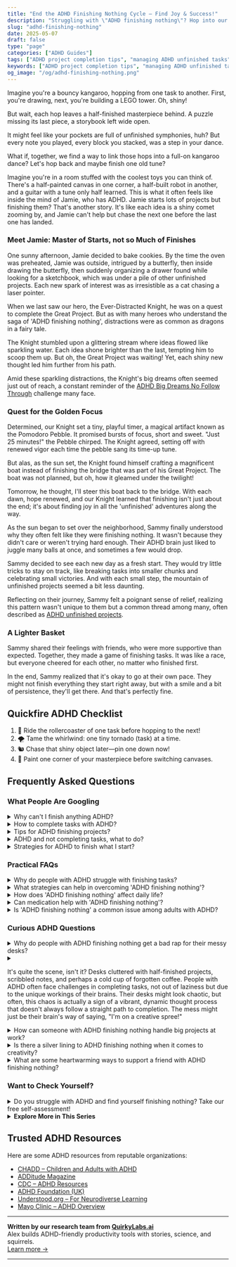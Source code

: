 ```yaml
---
title: "End the ADHD Finishing Nothing Cycle – Find Joy & Success!"
description: "Struggling with \"ADHD finishing nothing\"? Hop into our blog where we understand the dance of unfinished tasks and offer cozy, playful strategies to help you feel seen and uplifted."
slug: "adhd-finishing-nothing"
date: 2025-05-07
draft: false
type: "page"
categories: ["ADHD Guides"]
tags: ["ADHD project completion tips", "managing ADHD unfinished tasks", "ADHD multitasking strategies", "ADHD task follow-through", "finishing projects with ADHD", "ADHD playful coping strategies", "overcoming ADHD task hopping"]
keywords: ["ADHD project completion tips", "managing ADHD unfinished tasks", "ADHD multitasking strategies", "ADHD task follow-through", "finishing projects with ADHD", "ADHD playful coping strategies", "overcoming ADHD task hopping"]
og_image: "/og/adhd-finishing-nothing.png"
---
```


Imagine you're a bouncy kangaroo, hopping from one task to another. First, you're drawing, next, you're building a LEGO tower. Oh, shiny!

But wait, each hop leaves a half-finished masterpiece behind. A puzzle missing its last piece, a storybook left wide open.

It might feel like your pockets are full of unfinished symphonies, huh? But every note you played, every block you stacked, was a step in your dance.

What if, together, we find a way to link those hops into a full-on kangaroo dance? Let's hop back and maybe finish one old tune?

Imagine you're in a room stuffed with the coolest toys you can think of. There's a half-painted canvas in one corner, a half-built robot in another, and a guitar with a tune only half learned. This is what it often feels like inside the mind of Jamie, who has ADHD. Jamie starts lots of projects but finishing them? That's another story. It's like each idea is a shiny comet zooming by, and Jamie can't help but chase the next one before the last one has landed.

### Meet Jamie: Master of Starts, not so Much of Finishes

One sunny afternoon, Jamie decided to bake cookies. By the time the oven was preheated, Jamie was outside, intrigued by a butterfly, then inside drawing the butterfly, then suddenly organizing a drawer found while looking for a sketchbook, which was under a pile of other unfinished projects. Each new spark of interest was as irresistible as a cat chasing a laser pointer.

When we last saw our hero, the Ever-Distracted Knight, he was on a quest to complete the Great Project. But as with many heroes who understand the saga of 'ADHD finishing nothing', distractions were as common as dragons in a fairy tale.

The Knight stumbled upon a glittering stream where ideas flowed like sparkling water. Each idea shone brighter than the last, tempting him to scoop them up. But oh, the Great Project was waiting! Yet, each shiny new thought led him further from his path.

Amid these sparkling distractions, the Knight's big dreams often seemed just out of reach, a constant reminder of the [ADHD Big Dreams No Follow Through](/pages/adhd-big-dreams-no-follow-through/) challenge many face.

### Quest for the Golden Focus

Determined, our Knight set a tiny, playful timer, a magical artifact known as the Pomodoro Pebble. It promised bursts of focus, short and sweet. "Just 25 minutes!" the Pebble chirped. The Knight agreed, setting off with renewed vigor each time the pebble sang its time-up tune.

But alas, as the sun set, the Knight found himself crafting a magnificent boat instead of finishing the bridge that was part of his Great Project. The boat was not planned, but oh, how it gleamed under the twilight!

Tomorrow, he thought, I'll steer this boat back to the bridge. With each dawn, hope renewed, and our Knight learned that finishing isn't just about the end; it's about finding joy in all the 'unfinished' adventures along the way.

As the sun began to set over the neighborhood, Sammy finally understood why they often felt like they were finishing nothing. It wasn't because they didn't care or weren't trying hard enough. Their ADHD brain just liked to juggle many balls at once, and sometimes a few would drop.

Sammy decided to see each new day as a fresh start. They would try little tricks to stay on track, like breaking tasks into smaller chunks and celebrating small victories. And with each small step, the mountain of unfinished projects seemed a bit less daunting.

Reflecting on their journey, Sammy felt a poignant sense of relief, realizing this pattern wasn't unique to them but a common thread among many, often described as [ADHD unfinished projects](/pages/adhd-unfinished-projects/).

### A Lighter Basket

Sammy shared their feelings with friends, who were more supportive than expected. Together, they made a game of finishing tasks. It was like a race, but everyone cheered for each other, no matter who finished first.

In the end, Sammy realized that it's okay to go at their own pace. They might not finish everything they start right away, but with a smile and a bit of persistence, they'll get there. And that's perfectly fine.

## Quickfire ADHD Checklist

1. 🎢 Ride the rollercoaster of one task before hopping to the next!
2. 🌪️ Tame the whirlwind: one tiny tornado (task) at a time.
3. 🐿️ Chase that shiny object later—pin one down now!
4. 🎨 Paint one corner of your masterpiece before switching canvases.

## Frequently Asked Questions



### What People Are Googling

<details><summary>Why can't I finish anything ADHD?</summary><p>It's really common for folks with ADHD to struggle with finishing tasks, and it's totally okay to feel frustrated about it. ADHD can impact your ability to focus and manage time, often making it hard to see tasks through to completion. One helpful trick is breaking bigger tasks into smaller, more manageable chunks, which can make them feel less overwhelming. Remember, every step you complete is a success, and it's perfectly fine to celebrate the small victories along the way!</p></details>
<details><summary>How to complete tasks with ADHD?</summary><p>Completing tasks with ADHD can sometimes feel like a bit of a juggling act, but there are some cozy tricks to make it easier! Firstly, consider breaking your tasks into smaller, more manageable chunks. This makes them less daunting and gives you the satisfaction of ticking off items on your list more frequently. Setting up a cozy work environment with minimal distractions can also be super helpful. Lastly, don’t forget to sprinkle in regular breaks to recharge—think of them like little rewards for your focus and hard work.</p></details>
<details><summary>Tips for ADHD finishing projects?</summary><p>Absolutely! Finishing projects when you have ADHD can sometimes feel like a bit of a puzzle, but there are definitely some strategies that can help. Breaking your project down into smaller, more manageable tasks can make a huge difference—think of it as creating mini finish lines along the way. Setting up a reward system for each small victory can also keep your motivation high. And don’t forget, it’s perfectly okay to ask for help or use tools like timers or apps designed to focus your attention. You've got this!</p></details>
<details><summary>ADHD and not completing tasks, what to do?</summary><p>It's completely understandable to struggle with task completion when you have ADHD; you're definitely not alone in this. A good strategy to help is breaking down larger tasks into smaller, manageable parts, making them less overwhelming. Setting up a reward system for when you complete each small part can also be very motivating. Remember, progress is progress, no matter how small, and every step forward is worth celebrating!</p></details>
<details><summary>Strategies for ADHD to finish what I start?</summary><p>Absolutely, finding ways to complete projects can definitely be a challenge with ADHD, but you're not alone in this! One effective strategy is breaking your tasks into smaller, manageable chunks. This can make the process less overwhelming and give you clear, achievable goals. Additionally, using timers can help maintain focus for set periods, followed by short breaks to recharge—this technique is known as the Pomodoro Technique. Celebrating small victories along the way can also keep your spirits high and motivate you to keep going. You've got this!</p></details>



### Practical FAQs

<details><summary>Why do people with ADHD struggle with finishing tasks?</summary><p>Absolutely, that's a great question! People with ADHD often face challenges with task completion due to the way their brains uniquely manage attention and regulate emotions. The core issue usually revolves around difficulties with sustained attention and executive function, which are like the brain’s control center for managing tasks and regulating behavior. These hurdles can make it tough to stay on track with a task from start to finish, especially if it's not particularly engaging or if it becomes routine and repetitive. Remember, understanding these challenges is a big step toward managing them effectively and compassionately!</p></details>
<details><summary>What strategies can help in overcoming 'ADHD finishing nothing'?</summary><p>Absolutely, getting things across the finish line can sometimes feel daunting with ADHD. One helpful strategy is breaking larger tasks into smaller, manageable steps. This can make starting less intimidating and give you a clearer pathway to completion. Additionally, using timers to work in short bursts (often called the Pomodoro Technique) can keep you engaged without feeling overwhelmed. Remember, every small step you complete is a victory worth celebrating!</p></details>
<details><summary>How does 'ADHD finishing nothing' affect daily life?</summary><p>Living with ADHD can sometimes feel like you're a browser with too many tabs open, making it tough to complete tasks. This often results in a pile-up of half-finished projects, which can be really frustrating and may even affect your self-esteem and productivity. Remember, it's okay to recognize this as a part of your ADHD experience. Developing strategies like breaking tasks into smaller steps or using timers might help manage these challenges, making daily life a bit more manageable and a lot more satisfying.</p></details>
<details><summary>Can medication help with 'ADHD finishing nothing'?</summary><p>Absolutely, medication can indeed be a helpful tool for managing the challenges of ADHD, including the common issue of starting projects and not finishing them. Many people find that the right ADHD medication increases their ability to focus and maintain interest in tasks until completion. It's like having a little extra help to steady your thoughts, allowing you to follow through more effectively. Of course, it's important to work closely with your healthcare provider to find the medication and dosage that works best for you, as this can make all the difference in smoothing out those bumps in the road.</p></details>
<details><summary>Is 'ADHD finishing nothing' a common issue among adults with ADHD?</summary><p>Absolutely, it's quite common for adults with ADHD to start many projects or tasks but struggle to see them through to completion. This happens because ADHD affects executive functions, which help with planning, prioritizing, and following through. Instead of being hard on yourself, recognize this as part of how your brain is wired. Exploring strategies like breaking tasks into smaller steps or using a timer might help you manage this challenge better. You're not alone in this, and it's okay to ask for help or seek resources that can support you in managing your tasks more effectively.</p></details>



### Curious ADHD Questions

<details><summary>Why do people with ADHD finishing nothing get a bad rap for their messy desks?</summary><p>It's really common for people with ADHD to have messy desks, and unfortunately, this can sometimes lead to misunderstandings. Desks full of scattered papers and various items might look chaotic, but often, this "organized chaos" actually helps individuals with ADHD keep track of their ongoing projects and ideas. It's important to remember that traditional neatness isn't the only way to be productive or creative. Embracing and understanding different organizational styles can help everyone see the unique strengths in each method of working, including those with ADHD.</p></details>
<details><summary><p>It's quite the scene, isn't it? Desks cluttered with half-finished projects, scribbled notes, and perhaps a cold cup of forgotten coffee. People with ADHD often face challenges in completing tasks, not out of laziness but due to the unique workings of their brains. Their desks might look chaotic, but often, this chaos is actually a sign of a vibrant, dynamic thought process that doesn't always follow a straight path to completion. The mess might just be their brain's way of saying, "I'm on a creative spree!"</p></summary><p>Absolutely, it really is quite the scene and quite normal, especially for individuals with ADHD! The cluttered desks with their mix of projects and notes might look chaotic to some, but they're often just a reflection of a wonderfully active, creative mind at work. It's important to remember that the path to finishing tasks isn't always a straight line, particularly for those with ADHD. This "mess" isn't just mess—it's the physical manifestation of a brain buzzing with ideas, working its way through thoughts and tasks in its own unique style. Embrace the creative spree; it's part of the charm!</p></details>
<details><summary>How can someone with ADHD finishing nothing handle big projects at work?</summary><p>Tackling big projects can feel daunting when you're juggling ADHD, but breaking the project into smaller, manageable tasks can really help. Try setting up a cozy, distraction-free workspace and use tools like timers or planners to keep you on track without feeling overwhelmed. It's also super helpful to check in regularly with a colleague or mentor who understands your challenges—they can offer support and keep you motivated. Remember, every little step you take towards completing those tasks is a victory worth celebrating!</p></details>
<details><summary>Is there a silver lining to ADHD finishing nothing when it comes to creativity?</summary><p>Absolutely, there's a bright side to this! When you have ADHD, your brain's unique wiring can lead to starting many projects, and while it might seem like you’re finishing nothing, each new start is a spark of creativity. This constant influx of ideas isn't just creative chaos; it's a treasure trove of possibilities! Each attempt, even if not completed, adds layers to your creative skill set and can be a stepping stone to discovering what truly captivates your interest and energy. So, in a cozy nook of creative exploration, every start has its own value and beauty.</p></details>
<details><summary>What are some heartwarming ways to support a friend with ADHD finishing nothing?</summary><p>Absolutely, supporting a friend with ADHD can be a wonderfully heartwarming journey! One touching way is to gently remind them of their strengths and past successes, helping them see their own potential amidst challenges. Another sweet gesture is creating a cozy, distraction-free space together where they can focus on their tasks, perhaps accompanied by some soothing music or a favorite snack. Lastly, celebrating even their small accomplishments can boost their spirits tremendously. Your understanding and encouragement can make a world of difference!</p></details>



### Want to Check Yourself?

<details><summary>Do you struggle with ADHD and find yourself finishing nothing? Take our free self-assessment!</summary><p>Absolutely, it’s so common to feel like you’re spinning your wheels with ADHD and not completing tasks—it’s a part of the challenge but definitely manageable with the right strategies. Our free self-assessment is a cozy starting point to better understand your unique experiences with ADHD. It’s quick, easy, and might shed some light on how ADHD affects your day-to-day life. Why not give it a try? It could be the first step towards gaining more control over your tasks and ultimately, feeling more accomplished!</p></details>

<script type="application/ld+json">
{
  "@context": "https://schema.org",
  "@type": "FAQPage",
  "mainEntity": [
    {
      "@type": "Question",
      "name": "Why can't I finish anything ADHD?",
      "acceptedAnswer": {
        "@type": "Answer",
        "text": "It's really common for folks with ADHD to struggle with finishing tasks, and it's totally okay to feel frustrated about it. ADHD can impact your ability to focus and manage time, often making it hard to see tasks through to completion. One helpful trick is breaking bigger tasks into smaller, more manageable chunks, which can make them feel less overwhelming. Remember, every step you complete is a success, and it's perfectly fine to celebrate the small victories along the way!"
      }
    },
    {
      "@type": "Question",
      "name": "How to complete tasks with ADHD?",
      "acceptedAnswer": {
        "@type": "Answer",
        "text": "Completing tasks with ADHD can sometimes feel like a bit of a juggling act, but there are some cozy tricks to make it easier! Firstly, consider breaking your tasks into smaller, more manageable chunks. This makes them less daunting and gives you the satisfaction of ticking off items on your list more frequently. Setting up a cozy work environment with minimal distractions can also be super helpful. Lastly, don\u2019t forget to sprinkle in regular breaks to recharge\u2014think of them like little rewards for your focus and hard work."
      }
    },
    {
      "@type": "Question",
      "name": "Tips for ADHD finishing projects?",
      "acceptedAnswer": {
        "@type": "Answer",
        "text": "Absolutely! Finishing projects when you have ADHD can sometimes feel like a bit of a puzzle, but there are definitely some strategies that can help. Breaking your project down into smaller, more manageable tasks can make a huge difference\u2014think of it as creating mini finish lines along the way. Setting up a reward system for each small victory can also keep your motivation high. And don\u2019t forget, it\u2019s perfectly okay to ask for help or use tools like timers or apps designed to focus your attention. You've got this!"
      }
    },
    {
      "@type": "Question",
      "name": "ADHD and not completing tasks, what to do?",
      "acceptedAnswer": {
        "@type": "Answer",
        "text": "It's completely understandable to struggle with task completion when you have ADHD; you're definitely not alone in this. A good strategy to help is breaking down larger tasks into smaller, manageable parts, making them less overwhelming. Setting up a reward system for when you complete each small part can also be very motivating. Remember, progress is progress, no matter how small, and every step forward is worth celebrating!"
      }
    },
    {
      "@type": "Question",
      "name": "Strategies for ADHD to finish what I start?",
      "acceptedAnswer": {
        "@type": "Answer",
        "text": "Absolutely, finding ways to complete projects can definitely be a challenge with ADHD, but you're not alone in this! One effective strategy is breaking your tasks into smaller, manageable chunks. This can make the process less overwhelming and give you clear, achievable goals. Additionally, using timers can help maintain focus for set periods, followed by short breaks to recharge\u2014this technique is known as the Pomodoro Technique. Celebrating small victories along the way can also keep your spirits high and motivate you to keep going. You've got this!"
      }
    }
  ]
}
</script>
<script type="application/ld+json">
{
  "@context": "https://schema.org",
  "@type": "Article",
  "author": {
    "@type": "Person",
    "name": "QuirkyLabs",
    "url": "https://quirkylabs.ai/about"
  },
  "headline": "\"End the ADHD Finishing Nothing Cycle \u2013 Find Joy & Success!\"",
  "mainEntityOfPage": "https://blog.quirkylabs.ai/pages/adhd-finishing-nothing/",
  "datePublished": "2025-05-07"
}
</script>
<script type="application/ld+json">
{
  "@context": "https://schema.org",
  "@type": "BreadcrumbList",
  "itemListElement": [
    {
      "@type": "ListItem",
      "position": 1,
      "name": "Home",
      "item": "https://quirkylabs.ai/"
    },
    {
      "@type": "ListItem",
      "position": 2,
      "name": "Blog",
      "item": "https://blog.quirkylabs.ai/"
    },
    {
      "@type": "ListItem",
      "position": 3,
      "name": "\"End the ADHD Finishing Nothing Cycle \u2013 Find Joy & Success!\"",
      "item": "https://blog.quirkylabs.ai/pages/adhd-finishing-nothing/"
    }
  ]
}
</script>

<details>
<summary><strong>Explore More in This Series</strong></summary>

- [Adhd Followthrough Fatigue](/pages/adhd-followthrough-fatigue/)
- [Adhd Panic Of Wasted Time](/pages/adhd-panic-of-wasted-time/)
- [Adhd Hyperfocus Then Drop](/pages/adhd-hyperfocus-then-drop/)
- [Adhd Dreams Vs Reality](/pages/adhd-dreams-vs-reality/)
- [Adhd Ambition Burnout Loop](/pages/adhd-ambition-burnout-loop/)
- [Adhd Motivation Vanishes](/pages/adhd-motivation-vanishes/)
- [Adhd Fear Of Failure](/pages/adhd-fear-of-failure/)
- [Adhd Scared Of Commitment](/pages/adhd-scared-of-commitment/)
</details>



## Trusted ADHD Resources

Here are some ADHD resources from reputable organizations:

- [CHADD – Children and Adults with ADHD](https://chadd.org)
- [ADDitude Magazine](https://www.additudemag.com)
- [CDC – ADHD Resources](https://www.cdc.gov/ncbddd/adhd)
- [ADHD Foundation (UK)](https://www.adhdfoundation.org.uk)
- [Understood.org – For Neurodiverse Learning](https://www.understood.org)
- [Mayo Clinic – ADHD Overview](https://www.mayoclinic.org/diseases-conditions/adhd)


---

**Written by our research team from [QuirkyLabs.ai](https://quirkylabs.ai)**  
Alex builds ADHD-friendly productivity tools with stories, science, and squirrels.  
[Learn more →](https://quirkylabs.ai)

---